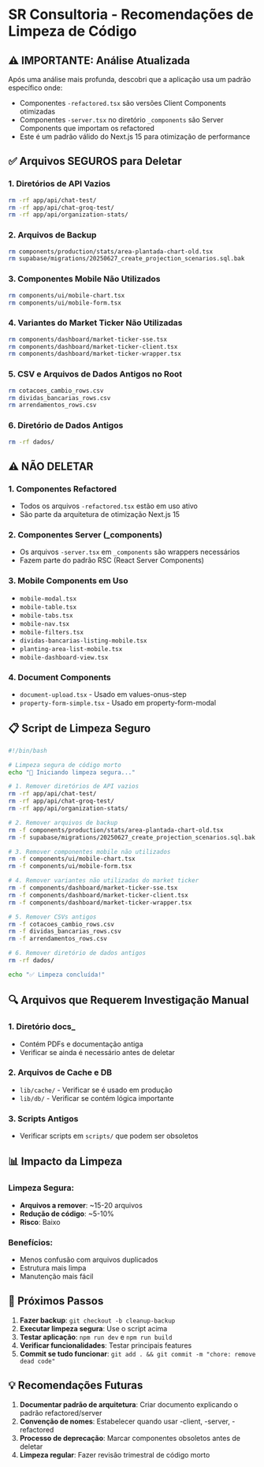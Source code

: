 # SR Consultoria - Recomendações de Limpeza de Código

## ⚠️ IMPORTANTE: Análise Atualizada

Após uma análise mais profunda, descobri que a aplicação usa um padrão específico onde:

- Componentes `-refactored.tsx` são versões Client Components otimizadas
- Componentes `-server.tsx` no diretório `_components` são Server Components que importam os refactored
- Este é um padrão válido do Next.js 15 para otimização de performance

## ✅ Arquivos SEGUROS para Deletar

### 1. Diretórios de API Vazios

```bash
rm -rf app/api/chat-test/
rm -rf app/api/chat-groq-test/
rm -rf app/api/organization-stats/
```

### 2. Arquivos de Backup

```bash
rm components/production/stats/area-plantada-chart-old.tsx
rm supabase/migrations/20250627_create_projection_scenarios.sql.bak
```

### 3. Componentes Mobile Não Utilizados

```bash
rm components/ui/mobile-chart.tsx
rm components/ui/mobile-form.tsx
```

### 4. Variantes do Market Ticker Não Utilizadas

```bash
rm components/dashboard/market-ticker-sse.tsx
rm components/dashboard/market-ticker-client.tsx
rm components/dashboard/market-ticker-wrapper.tsx
```

### 5. CSV e Arquivos de Dados Antigos no Root

```bash
rm cotacoes_cambio_rows.csv
rm dividas_bancarias_rows.csv
rm arrendamentos_rows.csv
```

### 6. Diretório de Dados Antigos

```bash
rm -rf dados/
```

## ⚠️ NÃO DELETAR

### 1. Componentes Refactored

- Todos os arquivos `-refactored.tsx` estão em uso ativo
- São parte da arquitetura de otimização Next.js 15

### 2. Componentes Server (\_components)

- Os arquivos `-server.tsx` em `_components` são wrappers necessários
- Fazem parte do padrão RSC (React Server Components)

### 3. Mobile Components em Uso

- `mobile-modal.tsx`
- `mobile-table.tsx`
- `mobile-tabs.tsx`
- `mobile-nav.tsx`
- `mobile-filters.tsx`
- `dividas-bancarias-listing-mobile.tsx`
- `planting-area-list-mobile.tsx`
- `mobile-dashboard-view.tsx`

### 4. Document Components

- `document-upload.tsx` - Usado em values-onus-step
- `property-form-simple.tsx` - Usado em property-form-modal

## 📋 Script de Limpeza Seguro

```bash
#!/bin/bash

# Limpeza segura de código morto
echo "🧹 Iniciando limpeza segura..."

# 1. Remover diretórios de API vazios
rm -rf app/api/chat-test/
rm -rf app/api/chat-groq-test/
rm -rf app/api/organization-stats/

# 2. Remover arquivos de backup
rm -f components/production/stats/area-plantada-chart-old.tsx
rm -f supabase/migrations/20250627_create_projection_scenarios.sql.bak

# 3. Remover componentes mobile não utilizados
rm -f components/ui/mobile-chart.tsx
rm -f components/ui/mobile-form.tsx

# 4. Remover variantes não utilizadas do market ticker
rm -f components/dashboard/market-ticker-sse.tsx
rm -f components/dashboard/market-ticker-client.tsx
rm -f components/dashboard/market-ticker-wrapper.tsx

# 5. Remover CSVs antigos
rm -f cotacoes_cambio_rows.csv
rm -f dividas_bancarias_rows.csv
rm -f arrendamentos_rows.csv

# 6. Remover diretório de dados antigos
rm -rf dados/

echo "✅ Limpeza concluída!"
```

## 🔍 Arquivos que Requerem Investigação Manual

### 1. Diretório docs\_

- Contém PDFs e documentação antiga
- Verificar se ainda é necessário antes de deletar

### 2. Arquivos de Cache e DB

- `lib/cache/` - Verificar se é usado em produção
- `lib/db/` - Verificar se contém lógica importante

### 3. Scripts Antigos

- Verificar scripts em `scripts/` que podem ser obsoletos

## 📊 Impacto da Limpeza

### Limpeza Segura:

- **Arquivos a remover**: ~15-20 arquivos
- **Redução de código**: ~5-10%
- **Risco**: Baixo

### Benefícios:

- Menos confusão com arquivos duplicados
- Estrutura mais limpa
- Manutenção mais fácil

## 🚀 Próximos Passos

1. **Fazer backup**: `git checkout -b cleanup-backup`
2. **Executar limpeza segura**: Use o script acima
3. **Testar aplicação**: `npm run dev` e `npm run build`
4. **Verificar funcionalidades**: Testar principais features
5. **Commit se tudo funcionar**: `git add . && git commit -m "chore: remove dead code"`

## 💡 Recomendações Futuras

1. **Documentar padrão de arquitetura**: Criar documento explicando o padrão refactored/server
2. **Convenção de nomes**: Estabelecer quando usar -client, -server, -refactored
3. **Processo de deprecação**: Marcar componentes obsoletos antes de deletar
4. **Limpeza regular**: Fazer revisão trimestral de código morto
